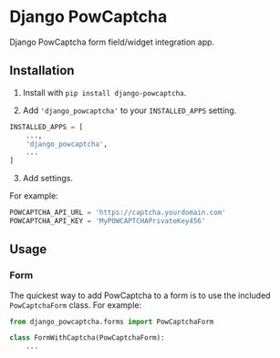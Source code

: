 # Django PowCaptcha

Django PowCaptcha form field/widget integration app.

## Installation

1. Install with `pip install django-powcaptcha`.

2. Add `'django_powcaptcha'` to your `INSTALLED_APPS` setting.

```python
INSTALLED_APPS = [
    ...,
    'django_powcaptcha',
    ...
]
```

3. Add settings.

For example:

```python
POWCAPTCHA_API_URL = 'https://captcha.yourdomain.com'
POWCAPTCHA_API_KEY = 'MyPOWCAPTCHAPrivateKey456'
```

## Usage

### Form

The quickest way to add PowCaptcha to a form is to use the included
`PowCaptchaForm` class. For example:

```python
from django_powcaptcha.forms import PowCaptchaForm

class FormWithCaptcha(PowCaptchaForm):
    ...
```
